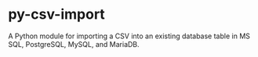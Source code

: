 # py-csv-import
A Python module for importing a CSV into an existing database table in MS SQL, PostgreSQL, MySQL, and MariaDB.

